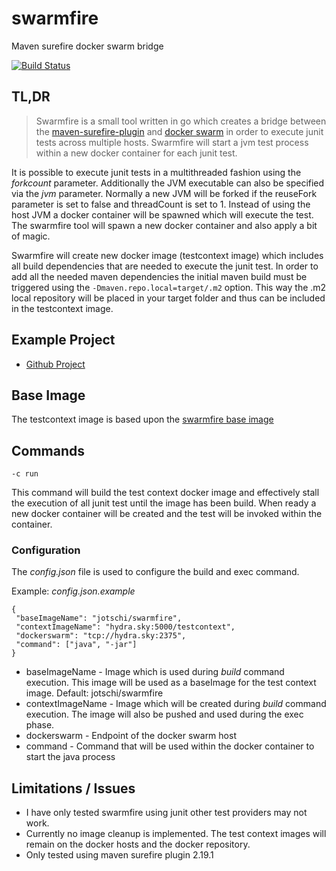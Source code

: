 # swarmfire

Maven surefire docker swarm bridge

[![Build Status](https://secure.travis-ci.org/Jotschi/swarmfire.png)](http://travis-ci.org/Jotschi/swarmfire)

## TL,DR

> Swarmfire is a small tool written in go which creates a bridge between the 
> [maven-surefire-plugin](https://maven.apache.org/surefire/maven-surefire-plugin/) and [docker 
> swarm](https://docs.docker.com/swarm/) in order to execute junit tests across multiple hosts.
> Swarmfire will start a jvm test process within a new docker container for each junit test.

It is possible to execute junit tests in a multithreaded fashion using the *forkcount* parameter. Additionally the JVM executable can also be specified via the *jvm* parameter.
Normally a new JVM will be forked if the reuseFork parameter is set to false and threadCount is set to 1.
Instead of using the host JVM a docker container will be spawned which will execute the test. The swarmfire tool will spawn a new docker container and also apply a bit of magic.

Swarmfire will create new docker image (testcontext image) which includes all build dependencies that are needed to execute the junit test. In order to add all the needed maven dependencies the initial maven build must be triggered using the ```-Dmaven.repo.local=target/.m2``` option. This way the .m2 local repository will be placed in your target folder and thus can be included in the testcontext image.

## Example Project

* [Github Project](https://github.com/Jotschi/swarmfire-example)

## Base Image

The testcontext image is based upon the [swarmfire base image](https://hub.docker.com/r/jotschi/swarmfire/)

## Commands

```-c run```

This command will build the test context docker image and effectively stall the execution of all junit test until the image has been build.
When ready a new docker container will be created and the test will be invoked within the container.

### Configuration

The *config.json*  file is used to configure the build and exec command.

Example: *config.json.example*

```
{
 "baseImageName": "jotschi/swarmfire",
 "contextImageName": "hydra.sky:5000/testcontext",
 "dockerswarm": "tcp://hydra.sky:2375",
 "command": ["java", "-jar"]
}
```

* baseImageName - Image which is used during *build* command execution. This image will be used as a baseImage for the test context image. Default: jotschi/swarmfire
* contextImageName - Image which will be created during *build* command execution. The image will also be pushed and used during the exec phase.
* dockerswarm - Endpoint of the docker swarm host
* command - Command that will be used within the docker container to start the java process

## Limitations / Issues

* I have only tested swarmfire using junit other test providers may not work.
* Currently no image cleanup is implemented. The test context images will remain on the docker hosts and the docker repository.
* Only tested using maven surefire plugin 2.19.1
